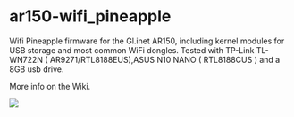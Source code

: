 # ar150-wifi_pineapple
Wifi Pineapple firmware for the Gl.inet AR150, including kernel modules for USB storage and most common WiFi dongles. Tested with TP-Link TL-WN722N ( AR9271/RTL8188EUS),ASUS N10 NANO ( RTL8188CUS ) and a 8GB usb drive.

More info on the Wiki.

![](http://i.imgur.com/RtuPBNW.jpg)
